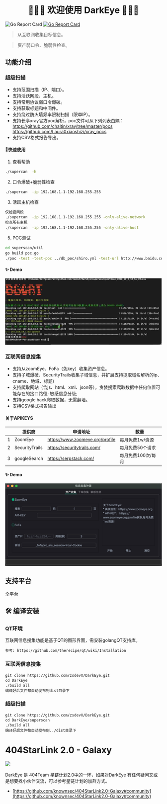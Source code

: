 <h1 align="center">👏👏👏 欢迎使用 DarkEye 👏👏👏</h1>

![Go Report Card](https://img.shields.io/github/release-date/zsdevX/DarkEye) [![Go Report Card](https://goreportcard.com/badge/github.com/zsdevX/DarkEye)](https://goreportcard.com/report/github.com/zsdevX/DarkEye)


> 从互联网收集目标信息。

> 资产弱口令、脆弱性检查。

## 功能介绍


### 超级扫描
- 支持范围扫描（IP、端口）。
- 支持活跃网段、主机。
- 支持常用协议弱口令爆破。
- 支持获取标题和中间件。
- 支持绕过防火墙频率限制扫描（限单IP）。
- 支持长亭xray官方poc解析，poc文件可从下列列表白嫖：
    https://github.com/chaitin/xray/tree/master/pocs
    https://github.com/Laura0xiaoshizi/xray_pocs
- 支持CSV格式报告导出。

#### 🚀快速使用 
1. 查看帮助
```bash
./supercan  -h
```
2. 口令爆破+脆弱性检查
```bash
./supercan  -ip 192.168.1.1-192.168.255.255
```
3. 活跃主机检查
```bash
仅检查网段
./supercan  -ip 192.168.1.1-192.168.255.255 -only-alive-network
检查所有主机
./supercan  -ip 192.168.1.1-192.168.255.255 -only-alive-host
```
5. POC测试
```bash
cd superscan/util
go build poc.go
./poc -test -test-poc ../db_poc/shiro.yml -test-url http://www.baidu.com
```
#### ✨ Demo
![avatar](screenshot/superscan.jpg)

### 互联网信息搜集
- 支持从zoomEye、FoFa（免key）收集资产信息。
- 支持子域爆破、SecurityTrails收集子域信息，并扩展支持提取域名解析的ip、cname、地域、标题)
- 支持爬取网站（含js、html、xml、json等），贪婪搜索爬取数据中任何位置可能存在的接口路径; 敏感信息分级;
- 支持google hack爬取数据，无需翻墙。
- 支持CSV格式报告输出  

#### 关于APIKEYS
 |  | 提供商   | 申请地址 | 数量 |
 | ----- | --------- | ----------- | ------- |
 | 1 | ZoomEye |   https://www.zoomeye.org/profile          |    每月免费1w/资源     |
 | 2  | SecurityTrails     |  https://securitytrails.com/    |    每月免费50个请求      |
 | 3  | googleSearch     | https://serpstack.com/    |    每月免费100次/每月     |
 
#### ✨ Demo
![avatar](screenshot/darkeye.gif)


## 支持平台
全平台


## 🛠 编译安装

### QT环境
互联网信息搜集功能是基于QT的图形界面，需安装golangQT支持库。
```qt
参考: https://github.com/therecipe/qt/wiki/Installation
```

### 互联网信息搜集
```golnag
git clone https://github.com/zsdevX/DarkEye.git
cd DarkEye
./build all
编译好后文件都自动发布到dist目录下
```

### 超级扫描
```golang
git clone https://github.com/zsdevX/DarkEye.git
cd DarkEye/superscan
./build all
编译好后文件都自动发布到../dist目录下
```

# 404StarLink 2.0 - Galaxy
![](https://github.com/knownsec/404StarLink-Project/raw/master/logo.png)

DarkEye 是 404Team [星链计划2.0](https://github.com/knownsec/404StarLink2.0-Galaxy)中的一环，如果对DarkEye 有任何疑问又或是想要找小伙伴交流，可以参考星链计划的加群方式。

- [https://github.com/knownsec/404StarLink2.0-Galaxy#community](https://github.com/knownsec/404StarLink2.0-Galaxy#community)


